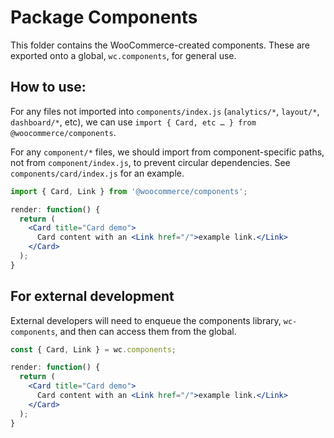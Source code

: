Package Components
==================

This folder contains the WooCommerce-created components. These are exported onto a global, `wc.components`, for general use.

## How to use:

For any files not imported into `components/index.js` (`analytics/*`, `layout/*`, `dashboard/*`, etc), we can use `import { Card, etc … } from @woocommerce/components`.

For any `component/*` files, we should import from component-specific paths, not from `component/index.js`, to prevent circular dependencies. See `components/card/index.js` for an example.

```jsx
import { Card, Link } from '@woocommerce/components';

render: function() {
  return (
    <Card title="Card demo">
      Card content with an <Link href="/">example link.</Link>
    </Card>
  );
}
```

## For external development

External developers will need to enqueue the components library, `wc-components`, and then can access them from the global.

```jsx
const { Card, Link } = wc.components;

render: function() {
  return (
    <Card title="Card demo">
      Card content with an <Link href="/">example link.</Link>
    </Card>
  );
}
```
